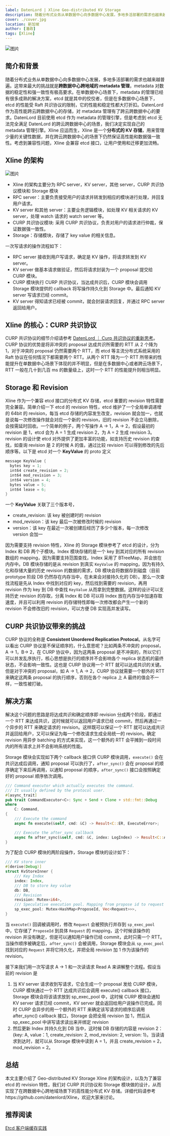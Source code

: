 ```yaml
---
label: DatenLord | Xline Geo-distributed KV Storage
description: 随着分布式业务从单数据中心向多数据中心发展，多地多活部署的需求也越来越普遍。这带来最大的挑战就是跨数据中心跨地域的metadata管理，metadata对数据的稳定性和强一致性有极高要求。在单数据中心场景下，metadata的管理已经有很多成熟的解决方案，etcd就是其中的佼佼者，但是在多数据中心场景下，etcd的性能受Raft共识协议的限制，它的性能和稳定性都大打折扣。DatenLord作为高性能跨云跨数据中心的存储，对metadata管理有了跨云跨数据中心的要求。DatenLord目前使用etcd作为metadata的管理引擎，但是考虑到etcd无法完全满足DatenLord的跨云跨数据中心的场景，我们决定实现自己的metadata管理引擎。Xline应运而生，Xline是一个分布式的KV存储，用来管理少量的关键性数据，并在跨云跨数据中心的场景下仍然保证高性能和数据强一致性。考虑到兼容性问题，Xline会兼容etcd接口，让用户使用和迁移更加流畅。
cover: ./cover.jpg
location: 新加坡
author: [潘政]
tags: [Xline]
---
```


![图片](./cover.jpg)

## 简介和背景

随着分布式业务从单数据中心向多数据中心发展，多地多活部署的需求也越来越普遍。这带来最大的挑战就是**跨数据中心跨地域的 metadata 管理**，metadata 对数据的稳定性和强一致性有极高要求。在单数据中心场景下，metadata 的管理已经有很多成熟的解决方案，etcd 就是其中的佼佼者，但是在多数据中心场景下，etcd 的性能受 Raft 共识协议的限制，它的性能和稳定性都大打折扣。DatenLord 作为高性能跨云跨数据中心的存储，对 metadata 管理有了跨云跨数据中心的要求。DatenLord 目前使用 etcd 作为 metadata 的管理引擎，但是考虑到 etcd 无法完全满足 DatenLord 的跨云跨数据中心的场景，我们决定实现自己的 metadata 管理引擎。Xline 应运而生，Xline 是一个**分布式的 KV 存储**，用来管理少量的关键性数据，并在跨云跨数据中心的场景下仍然保证高性能和数据强一致性。考虑到兼容性问题，Xline 会兼容 etcd 接口，让用户使用和迁移更加流畅。

## Xline 的架构

![图片](./image1.png)

- Xline 的架构主要分为 RPC server，KV server，其他 server，CURP 共识协议模块和 Storage 模块
- RPC server：主要负责接受用户的请求并转发到相应的模块进行处理，并回复用户请求。
- KV server 和其他 server：主要业务逻辑模块，如处理 KV 相关请求的 KV server，处理 watch 请求的 watch server 等。
- CURP 共识协议模块: 采用 CURP 共识协议，负责对用户的请求进行仲裁，保证数据强一致性。
- Storage：存储模块，存储了 key value 的相关信息。

一次写请求的操作流程如下：

- RPC server 接收到用户写请求，确定是 KV 操作，将请求转发到 KV server。
- KV server 做基本请求做验证，然后将请求封装为一个 proposal 提交给 CURP 模块。
- CURP 模块执行 CURP 共识协议，当达成共识后，CURP 模块会调用 Storage 模块提供的 callback 将写操作持久化到 Storage 中。最后通知 KV server 写请求已经 commit。
- KV server 得知请求已经被 commit，就会封装请求回复，并通过 RPC server 返回给用户。

## Xline 的核心：CURP 共识协议

CURP 共识协议的细节介绍请参考 [DatenLord ｜ Curp 共识协议的重新思考](https://mp.weixin.qq.com/s?__biz=MzkwNTMzOTE2MA==&mid=2247484411&idx=1&sn=ea75ac5e8dd0e7b0275a8fefc87e06ad&chksm=c0f80b8cf78f829ade62d72086b6bac2232650cf46f8cd35e790703c686657526f9d62e53657&scene=21#wechat_redirect)。CURP 协议的优势是将非冲突的 proposal 达成共识所需要的 RTT 从 2 个降为 1，对于冲突的 proposal 仍然需要两个 RTT，而 etcd 等主流分布式系统采用的 Raft 协议在任何情况下都需要两个 RTT。从两个 RTT 降为一个 RTT 所带来的性能提升在单数据中心场景下体现的并不明显，但是在多数据中心或者跨云场景下，RTT 一般在几十到几百 ms 的数量级上，这时一个 RTT 的性能提升则相当明显。

## Storage 和 Revision

Xline 作为一个兼容 etcd 接口的分布式 KV 存储，etcd 重要的 revision 特性需要完全兼容。简单介绍一下 etcd 的 revision 特性，etcd 维护了一个全局单调递增的 64bit 的 revision，每当 etcd 存储的内容发生改变，revision 就会加一，也就是说每一次修改操作就会对应一个新的 revision，旧的 revision 不会立马删除，会按需延时回收。一个简单的例子，两个写操作 A -> 1，A -> 2，假设最初的 revision 是 1，etcd 会为 A = 1 生成 revision 2，为 A = 2 生成 revision 3。revision 的设计使 etcd 对外提供了更加丰富的功能，如支持历史 revision 的查找，如查询 revision 是 2 的时候 A 的值，通过比较 revision 可以得到修改的先后顺序等。以下是 etcd 对一个 **KeyValue** 的 proto 定义

```rust
message KeyValue {
  bytes key = 1;
  int64 create_revision = 2;
  int64 mod_revision = 3;
  int64 version = 4;
  bytes value = 5;
  int64 lease = 6;
}
```

一个 **KeyValue** 关联了三个版本号，

- create_revision: 该 key 被创建时的 revision
- mod_revision：该 key 最后一次被修改时候的 revision
- version：该 key 在最近一次被创建后经历了多少个版本，每一次修改 version 会加一

因为需要支持 revision 特性，Xline 的 Storage 模块参考了 etcd 的设计，分为 Index 和 DB 两个子模块。Index 模块存储的是一个 key 到其对应的所有 revision 数组的 mapping，因为需要支持范围查找，Index 采用了 BTreeMap，并会放在内存中。DB 模块存储的是从 revision 到真实 `KeyValue` 的 mapping，因为有持久化和存储大量的历史 revision 的数据的需求，DB 模块会将数据存到磁盘（目前 prototype 阶段 DB 仍然存在内存当中，在未来会对接持久化的 DB）。那么一次查找流程是先从 Index 中找到对应的 key，然后找到需要的 revision，再用 revision 作为 key 到 DB 中查找 `KeyValue` 从而拿到完整数据。这样的设计可以支持历史 revision 的存取，分离 Index 和 DB 可以将 Index 放在内存当中加速存取速度，并且可以利用 revision 的存储特性即每一次修改都会产生一个新的 revision 不会修改旧的 revision，可以方便 DB 实现高并发读写。

## CURP 共识协议带来的挑战

CURP 协议的全称是 **Consistent Unordered Replication Protocal**。从名字可以看出 CURP 协议是不保证顺序的，什么意思呢？比如两条不冲突的 proposal，A -> 1，B-> 2，在 CURP 协议中，因为这两条 proposal 是不冲突的，所以它们可以并发乱序执行，核心思想是执行的顺序并不会影响各个 replica 状态机的最终状态，不会影响一致性。这也是 CURP 协议用一个 RTT 就可以达成共识的关键。但是对于冲突的 proposal，如 A -> 1, A -> 2，CURP 协议就需要一个额外的 RTT 来确定这两条 proposal 的执行顺序，否则在各个 replica 上 A 最终的值会不一样，一致性被打破。

## 解决方案

解决这个问题的思路是将达成共识和确定顺序即 revision 分成两个阶段，即通过一个 RTT 来达成共识，这时候就可以返回用户请求已经 commit，然后再通过一个异步的 RTT 来确定请求的 revision。这样既可以保证一个 RTT 就可以达成共识并返回给用户，又可以保证为每一个修改请求生成全局统一的 revision。确定 revision 用异步 batching 的方式来实现，这一个额外的 RTT 会平摊到一段时间内的所有请求上并不会影响系统的性能。

Storage 模块会实现如下两个 callback 接口供 CURP 模块调用，`execute()` 会在共识达成后调用，通知 proposal 可以执行了，`after_sync()` 会在 proposal 的顺序确定下来后再调用，以通知 proposal 的顺序，`after_sync()` 接口会按照确定好的 proposal 顺序依次调用。

```rust
/// Command executor which actually executes the command.
/// It usually defined by the protocol user.
#[async_trait]
pub trait CommandExecutor<C>: Sync + Send + Clone + std::fmt::Debug
where
    C: Command,
{
    /// Execute the command
    async fn execute(&self, cmd: &C) -> Result<C::ER, ExecuteError>;

    /// Execute the after_sync callback
    async fn after_sync(&self, cmd: &C, index: LogIndex) -> Result<C::ASR, ExecuteError>;
}
```

为了配合 CURP 模块的两阶段操作，Storage 模块的设计如下：

```rust
/// KV store inner
#[derive(Debug)]
struct KvStoreInner {
    /// Key Index
    index: Index,
    /// DB to store key value
    db: DB,
    /// Revision
    revision: Mutex<i64>,
    /// Speculative execution pool. Mapping from propose id to request
    sp_exec_pool: Mutex<HashMap<ProposeId, Vec<Request>>>,
}
```

当 `execute()` 回调被调用时，修改 `Request` 会被预执行并存到 `sp_exec_pool` 中，它存储了 `ProposeId` 到具体 `Request` 的 mapping，这个时候该操作的 revision 并没有确定，但是可以通知用户操作已经 commit，此时只需一个 RTT。当操作顺序被确定后，`after_sync()` 会被调用，Storage 模块会从 `sp_exec_pool` 找到对应的 `Request` 并将它持久化，并把全局 revision 加 1 作为该操作的 revision。

接下来我们用一次写请求 A -> 1 和一次读请求 Read A 来讲解整个流程。假设当前的 revision 是

1. 当 KV server 请求收到写请求，它会生成一个 proposal 发给 CURP 模块，CURP 模块通过一个 RTT 达成共识后会调用 execute() callback 接口，Storage 模块会将该请求放到 sp_exec_pool 中，这时候 CURP 模块会通知 KV server 请求已经 commit，KV server 就会返回给用户说操作已完成。同时 CURP 会异步的用一个额外的 RTT 来确定该写请求的顺序后调用 after_sync() callback 接口，Storage 会把全局 revision 加 1，然后从 sp_exec_pool 中讲写请求读出来并绑定 revision
2. 然后更新 Index 并持久化到 DB 当中，这时候 DB 存储的内容是 revision 2：{key: A, value：1, create_revision: 2, mod_revision: 2, version: 1}。当读请求到达时，就可以从 Storage 模块中读到 A = 1，并且 create_revision = 2，mod_revision = 2。

## 总结

本文主要介绍了 Geo-distributed KV Storage Xline 的架构设计，以及为了兼容 etcd 的 revision 特性，我们对 CURP 共识协议和 Storage 模块做的设计，从而实现了在跨数据中心跨地域场景下的高性能分布式 KV 存储。详细代码请参考https://github.com/datenlord/Xline，欢迎大家来讨论。

## 推荐阅读

[Etcd 客户端缓存实践](https://mp.weixin.qq.com/s?__biz=MzkwNTMzOTE2MA==&mid=2247484030&idx=7&sn=965ab00d71c964f02a77ead2f099335d&chksm=c0f80a09f78f831fe4de322f49e3d6cf8cf993e5afcd6c93b3b7032a09b137d38f4d47b8e76d&scene=21#wechat_redirect)
